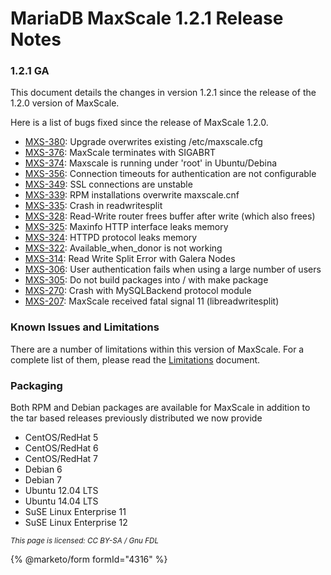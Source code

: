 # MariaDB MaxScale 1.2.1 Release Notes

### 1.2.1 GA

This document details the changes in version 1.2.1 since the release of the 1.2.0 version of MaxScale.

Here is a list of bugs fixed since the release of MaxScale 1.2.0.

* [MXS-380](https://mariadb.atlassian.net/browse/MXS-380): Upgrade overwrites existing /etc/maxscale.cfg
* [MXS-376](https://mariadb.atlassian.net/browse/MXS-376): MaxScale terminates with SIGABRT
* [MXS-374](https://mariadb.atlassian.net/browse/MXS-374): Maxscale is running under 'root' in Ubuntu/Debina
* [MXS-356](https://mariadb.atlassian.net/browse/MXS-356): Connection timeouts for authentication are not configurable
* [MXS-349](https://mariadb.atlassian.net/browse/MXS-349): SSL connections are unstable
* [MXS-339](https://mariadb.atlassian.net/browse/MXS-339): RPM installations overwrite maxscale.cnf
* [MXS-335](https://mariadb.atlassian.net/browse/MXS-335): Crash in readwritesplit
* [MXS-328](https://mariadb.atlassian.net/browse/MXS-328): Read-Write router frees buffer after write (which also frees)
* [MXS-325](https://mariadb.atlassian.net/browse/MXS-325): Maxinfo HTTP interface leaks memory
* [MXS-324](https://mariadb.atlassian.net/browse/MXS-324): HTTPD protocol leaks memory
* [MXS-322](https://mariadb.atlassian.net/browse/MXS-322): Available\_when\_donor is not working
* [MXS-314](https://mariadb.atlassian.net/browse/MXS-314): Read Write Split Error with Galera Nodes
* [MXS-306](https://mariadb.atlassian.net/browse/MXS-306): User authentication fails when using a large number of users
* [MXS-305](https://mariadb.atlassian.net/browse/MXS-305): Do not build packages into / with make package
* [MXS-270](https://mariadb.atlassian.net/browse/MXS-270): Crash with MySQLBackend protocol module
* [MXS-207](https://mariadb.atlassian.net/browse/MXS-207): MaxScale received fatal signal 11 (libreadwritesplit)

### Known Issues and Limitations

There are a number of limitations within this version of MaxScale. For a complete list of them, please read the [Limitations](../about-maxscale-14/limitations-and-known-issues-within-maxscale.md) document.

### Packaging

Both RPM and Debian packages are available for MaxScale in addition to the tar based releases previously distributed we now provide

* CentOS/RedHat 5
* CentOS/RedHat 6
* CentOS/RedHat 7
* Debian 6
* Debian 7
* Ubuntu 12.04 LTS
* Ubuntu 14.04 LTS
* SuSE Linux Enterprise 11
* SuSE Linux Enterprise 12

<sub>_This page is licensed: CC BY-SA / Gnu FDL_</sub>

{% @marketo/form formId="4316" %}
